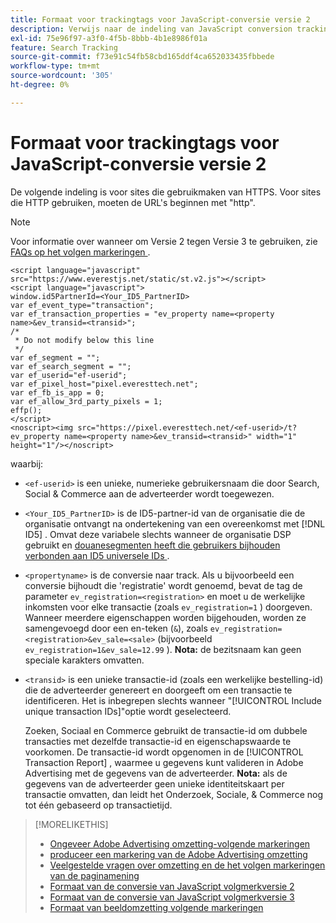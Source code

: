 ```yaml
---
title: Formaat voor trackingtags voor JavaScript-conversie versie 2
description: Verwijs naar de indeling van JavaScript conversion tracking-tags versie 2.
exl-id: 75e96f97-a3f0-4f5b-8bbb-4b1e8986f01a
feature: Search Tracking
source-git-commit: f73e91c54fb58cbd165ddf4ca652033435fbbede
workflow-type: tm+mt
source-wordcount: '305'
ht-degree: 0%

---
```


# Formaat voor trackingtags voor JavaScript-conversie versie 2

De volgende indeling is voor sites die gebruikmaken van HTTPS. Voor sites die HTTP gebruiken, moeten de URL&#39;s beginnen met &quot;http&quot;.

>[!NOTE]
>
>Voor informatie over wanneer om Versie 2 tegen Versie 3 te gebruiken, zie [ FAQs op het volgen markeringen ](/help/search-social-commerce/tracking/faqs-conversion-page-view-tracking-tags.md).

```
<script language="javascript" src="https://www.everestjs.net/static/st.v2.js"></script>
<script language="javascript">
window.id5PartnerId=<Your_ID5_PartnerID>
var ef_event_type="transaction";
var ef_transaction_properties = "ev_property name=<property name>&ev_transid=<transid>";
/*
 * Do not modify below this line
 */
var ef_segment = "";
var ef_search_segment = "";
var ef_userid="ef-userid";
var ef_pixel_host="pixel.everesttech.net";
var ef_fb_is_app = 0;
var ef_allow_3rd_party_pixels = 1;
effp();
</script>
<noscript><img src="https://pixel.everesttech.net/<ef-userid>/t?ev_property name=<property name>&ev_transid=<transid>" width="1" height="1"/></noscript>
```

waarbij:

* `<ef-userid>` is een unieke, numerieke gebruikersnaam die door Search, Social &amp; Commerce aan de adverteerder wordt toegewezen.

* `<Your_ID5_PartnerID>` is de ID5-partner-id van de organisatie die de organisatie ontvangt na ondertekening van een overeenkomst met [!DNL ID5] . Omvat deze variabele slechts wanneer de organisatie DSP gebruikt en [ douanesegmenten heeft die gebruikers bijhouden verbonden aan ID5 universele IDs ](/help/dsp/audiences/universal-ids.md).

* `<propertyname>` is de conversie naar track. Als u bijvoorbeeld een conversie bijhoudt die &#39;registratie&#39; wordt genoemd, bevat de tag de parameter `ev_registration=<registration>` en moet u de werkelijke inkomsten voor elke transactie (zoals `ev_registration=1` ) doorgeven. Wanneer meerdere eigenschappen worden bijgehouden, worden ze samengevoegd door een en-teken (`&`), zoals `ev_registration=<registration>&ev_sale=<sale>` (bijvoorbeeld `ev_registration=1&ev_sale=12.99` ). **Nota:** de bezitsnaam kan geen speciale karakters omvatten.

* `<transid>` is een unieke transactie-id (zoals een werkelijke bestelling-id) die de adverteerder genereert en doorgeeft om een transactie te identificeren. Het is inbegrepen slechts wanneer &quot;[!UICONTROL Include unique transaction IDs]&quot;optie wordt geselecteerd.

  Zoeken, Sociaal en Commerce gebruikt de transactie-id om dubbele transacties met dezelfde transactie-id en eigenschapswaarde te voorkomen. De transactie-id wordt opgenomen in de [!UICONTROL Transaction Report] , waarmee u gegevens kunt valideren in Adobe Advertising met de gegevens van de adverteerder. **Nota:** als de gegevens van de adverteerder geen unieke identiteitskaart per transactie omvatten, dan leidt het Onderzoek, Sociale, &amp; Commerce nog tot één gebaseerd op transactietijd.

<!-- add more links -->

>[!MORELIKETHIS]
>
>* [ Ongeveer Adobe Advertising omzetting-volgende markeringen ](/help/search-social-commerce/tracking/conversion-tracking-advertising.md)
>* [ produceer een markering van de Adobe Advertising omzetting ](/help/search-social-commerce/tools/conversion-tag-generate.md)
>* [ Veelgestelde vragen over omzetting en de het volgen markeringen van de paginamening ](/help/search-social-commerce/tracking/faqs-conversion-page-view-tracking-tags.md)
>* [ Formaat van de conversie van JavaScript volgmerkversie 2 ](format-conversion-tag-jsv2.md)
>* [ Formaat van de conversie van JavaScript volgmerkversie 3 ](format-conversion-tag-jsv3.md)
>* [ Formaat van beeldomzetting volgende markeringen ](format-conversion-tag-image.md)
